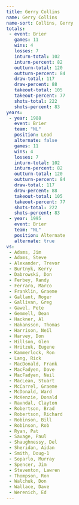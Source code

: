 ```yaml
---
title: Gerry Collins
name: Gerry Collins
name-sort: Collins, Gerry
totals:
 - event: Brier
   games: 11
   wins: 4
   losses: 7
   inturn-total: 102
   inturn-percent: 82
   outturn-total: 120
   outturn-percent: 84
   draw-total: 117
   draw-percent: 88
   takeout-total: 105
   takeout-percent: 77
   shots-total: 222
   shots-percent: 83
years:
 - year: 1988
   event: Brier
   team: "NL"
   position: Lead
   alternate: false
   games: 11
   wins: 4
   losses: 7
   inturn-total: 102
   inturn-percent: 82
   outturn-total: 120
   outturn-percent: 84
   draw-total: 117
   draw-percent: 88
   takeout-total: 105
   takeout-percent: 77
   shots-total: 222
   shots-percent: 83
 - year: 1995
   event: Brier
   team: "NL"
   position: Alternate
   alternate: true
vs:
 - Adams, Jim
 - Adams, Steve
 - Alexander, Trevor
 - Burtnyk, Kerry
 - Dabrowski, Don
 - Ferbey, Randy
 - Ferraro, Marco
 - Franklin, Graeme
 - Gallant, Roger
 - Gallivan, Greg
 - Gawel, Pete
 - Gemmell, Dean
 - Hackner, Al
 - Hakansson, Thomas
 - Harrison, Neil
 - Harvey, Don
 - Hillson, Glen
 - Hritzuk, Eugene
 - Kammerlock, Ron
 - Lang, Rick
 - MacDonald, Frank
 - MacFadyen, Dave
 - MacFadyen, Neil
 - MacLean, Stuart
 - McCarrel, Graeme
 - McDonald, Ward
 - McKenzie, Donald
 - Ravndal, Clayton
 - Robertson, Brad
 - Robertson, Richard
 - Robinson, Bill
 - Robinson, Rob
 - Ryan, Pat
 - Savage, Paul
 - Shaughnessy, Del
 - Sheridan, Aidan
 - Smith, Doug-1
 - Soparlo, Murray
 - Spencer, Jim
 - Steventon, Lawren
 - Thompson, Ron
 - Walchuk, Don
 - Wallace, Dave
 - Werenich, Ed
---
```

